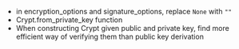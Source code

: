 - in encryption_options and signature_options, replace `None` with `""`
- Crypt.from_private_key function
- When constructing Crypt given public and private key, find more efficient way of verifying them than public key derivation